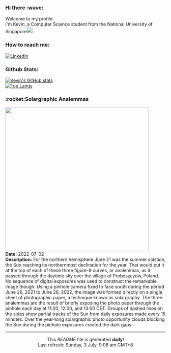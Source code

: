 <h3>Hi there :wave:</h3>

Welcome to my profile.   
I'm Kevin, a Computer Science student from the National University of Singapore<img src="https://img.icons8.com/color/96/000000/singapore-circular.png" width="20px"/>.</p>

<h3>How to reach me: </h3>
<a href="https://www.linkedin.com/in/kevin-foong/"><img alt="LinkedIn" src="https://img.shields.io/badge/linkedin-%230077B5.svg?&style=for-the-badge&logo=linkedin&logoColor=white" /></a> 

<h3>Github Stats: </h3> 

[![Kevin's GitHub stats](https://github-readme-stats.vercel.app/api?username=kevin9foong&theme=tokyonight)](https://github.com/anuraghazra/github-readme-stats) <br/>
[![Top Langs](https://github-readme-stats.vercel.app/api/top-langs/?username=kevin9foong&layout=compact&theme=tokyonight)](https://github.com/anuraghazra/github-readme-stats)

<h3>:rocket:Solargraphic Analemmas</h3> 
<img width="450" src="https:&#x2F;&#x2F;apod.nasa.gov&#x2F;apod&#x2F;image&#x2F;2207&#x2F;Analemma1.jpg" /><br/>
<b>Date:</b> 2022-07-02<br/>
<b>Description:</b> For the northern hemisphere June 21 was the summer solstice, the Sun reaching its northernmost declination for the year. That would put it at the top of each of these three figure-8 curves, or analemmas, as it passed through the daytime sky over the village of Proboszczow, Poland. No sequence of digital exposures was used to construct the remarkable image though. Using a pinhole camera fixed to face south during the period June 26, 2021 to June 26, 2022, the image was formed directly on a single sheet of photographic paper, a technique known as solargraphy. The three analemmas are the result of briefly exposing the photo paper through the pinhole each day at 11:00, 12:00, and 13:00 CET. Groups of dashed lines on the sides show partial tracks of the Sun from daily exposures made every 15 minutes. Over the year-long solargraphic photo opportunity clouds blocking the Sun during the pinhole exposures created the dark gaps.<br/>

------------
<p align="center">This <i>README</i> file is generated <b>daily</b>!</br>
Last refresh: Sunday, 3 July, 9:08 am GMT+8<br />